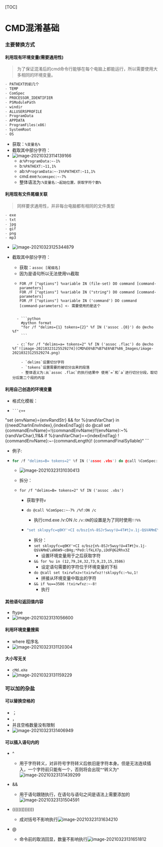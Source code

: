 [TOC]

# CMD混淆基础

### 主要替换方式

#### 利用现有环境变量(需要通用性)

> 为了保证混淆后的cmd命令行能够在每个电脑上都能运行，所以需要使用大多相同的环境变量。

```c++
- PATHEXT的前几个
- TEMP
- ComSpec
- PROCESSOR_IDENTIFIER
- PSModulePath
- windir
- ALLUSERSPROFILE
- ProgramData
- APPDATA
- ProgramFiles(x86)
- SystemRoot
- OS
```
- 获取：`%变量名%`
- 截取其中部分字符：
- ![image-20210323114139166](CMD%E6%B7%B7%E6%B7%86_Images/image-20210323114139166.png)
  - a:`%ProgramData:~-1%`
  - b:`%PATHEXT:~11,1%`
  - ab:`%ProgramData:~-1%%PATHEXT:~11,1%`
  - cmd.exe:`%comspec:~-7%`
  - 整体语法为:`%变量名:~起始位置，获取字符个数%`

#### 利用现有文件尾缀关联

> 同样要求通用性，并非每台电脑都有相同的文件类型

```c++
- exe
- txt
- jpg
- gif
- png
- mp3
```

- ![image-20210323125344879](CMD%E6%B7%B7%E6%B7%86_Images/image-20210323125344879.png)
  
- 截取其中部分字符：
  
  - 获取：`assoc [尾缀名]`
  - 因为是语句所以无法使用`%%`截取
  - ```
    FOR /F ["options"] %variable IN (file-set) DO command [command-parameters]
    FOR /F ["options"] %variable IN ("string") DO command [command-parameters]
    FOR /F ["options"] %variable IN ('command') DO command [command-parameters] <- 需要使用的是这个
  ```
  
    - ```python
      #python format
      "for /f "delims={1} tokens={2}" %f IN ('assoc .{0}') do @echo %f"
      ```
    
    - c:`for /f "delims=a= tokens=2" %f IN ('assoc .flac') do @echo %f`![image-20210323125529274](CMD%E6%B7%B7%E6%B7%86_Images/image-20210323125529274.png)
    
      - `delims`设置切分字符
      - `tokens`设置需要的被切分出来的段落
      - 整体语义为:从`assoc .flac`的执行结果中 使用`=`和`a`进行切分分段，取切分后第二个段的内容

#### 利用自己创造的环境变量

- 格式化模板：

-     ```c++
"set {envName}={envRandStr} && for %{randVarChar} in ({needCharInEnvIndex},{indexEndTag}) do @call set {commandEnvName}=!{commandEnvName}!!{envName}:~%{randVarChar},1!&& if %{randVarChar}=={indexEndTag} !{commandEnvName}:~-{commandLength}! {commandFinalSyllable}“
	```
	
- 例子:
- ```C++
  for /f "delims=B= tokens=2" %f IN ('assoc .vbs') do @call %ComSpec:~-7% /%f:ON /c "set sklxpyfc=q0KY'+CI o/bsz{n%-8SJr5wuy!U=4T#t}v.1j-Q$VAMmE\aN6W9~cBHg;*PeO:lfkLX7p,iDdF@G2Rhx3Z && for %u in (12,79,24,32,73,9,23,15,3586) do @call set txirwfxz=!txirwfxz!!sklxpyfc:~%u,1!&& if %u==3586 !txirwfxz:~-8!
  ```

  - ![image-20210323131030413](CMD%E6%B7%B7%E6%B7%86_Images/image-20210323131030413.png)
  
  - 拆分：
  
  - `for /f "delims=B= tokens=2" %f IN ('assoc .vbs') `
	
	  - 获取字符`v`
	
	- `do @call %ComSpec:~-7% /%f:ON /c`
	
	  - 执行cmd.exe /v:ON /c `/v:ON`的设置是为了同时使用`!!%%`
	
	- ```C++
	  "set sklxpyfc=q0KY'+CI o/bsz{n%-8SJr5wuy!U=4T#t}v.1j-Q$VAMmE\aN6W9~cBHg;*PeO:lfkLX7p,iDdF@G2Rhx3Z && for %u in (12,79,24,32,73,9,23,15,3586) do @call set txirwfxz=!txirwfxz!!sklxpyfc:~%u,1!&& if %u==3586 !txirwfxz:~-8!
	  ```
	  - 拆分：
	  - `set sklxpyfc=q0KY'+CI o/bsz{n%-8SJr5wuy!U=4T#t}v.1j-Q$VAMmE\aN6W9~cBHg;*PeO:lfkLX7p,iDdF@G2Rhx3Z `
	    - 设置环境变量用于之后获取字符
	  - `&& for %u in (12,79,24,32,73,9,23,15,3586)`
	    - 设定语句需要的字符位于环境变量的下标
	  - `do @call set txirwfxz=!txirwfxz!!sklxpyfc:~%u,1!`
	    - 拼接从环境变量中取出的字符
	  - `&& if %u==3586 !txirwfxz:~-8!`
	    - 执行

#### 其他语句返回值内容

- ftype
- ![image-20210323131056600](CMD%E6%B7%B7%E6%B7%86_Images/image-20210323131056600.png)

#### 利用环境变量搜索

- where 程序名
- ![image-20210323131120304](CMD%E6%B7%B7%E6%B7%86_Images/image-20210323131120304.png)

#### 大小写无关

- `cMd.eXe`
- ![image-20210323131159229](CMD%E6%B7%B7%E6%B7%86_Images/image-20210323131159229.png)

### 可以加的杂盐

#### 可以替换空格的

- ；
- ，
- 并且空格数量没有限制
- ![image-20210323131406949](CMD%E6%B7%B7%E6%B7%86_Images/image-20210323131406949.png)

#### 可以插入语句内的

- ^

	- 用于字符转义，对非符号字符转义后依旧是字符本身。但是无法连续插入，一个字符前只能有一个，否则将会出现^^转义为^![image-20210323131439299](CMD%E6%B7%B7%E6%B7%86_Images/image-20210323131439299.png)

- &&

	- 用于语句跟随执行，在语句与语句之间是语法上需要添加的![image-20210323131504591](CMD%E6%B7%B7%E6%B7%86_Images/image-20210323131504591.png)

- ((((((()))))))

	- 成对括号不影响执行![image-20210323131634210](CMD%E6%B7%B7%E6%B7%86_Images/image-20210323131634210.png)

- @

	- 命令前的取消回显，数量不影响执行![image-20210323131651812](CMD%E6%B7%B7%E6%B7%86_Images/image-20210323131651812.png)

